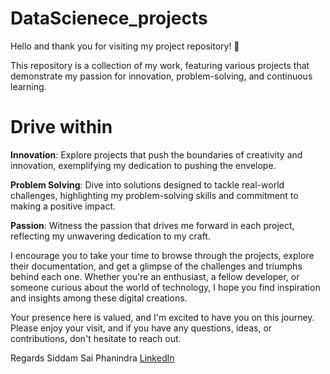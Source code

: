 # DataScienece_projects

Hello and thank you for visiting my project repository! 🌟

This repository is a collection of my work, featuring various projects that demonstrate my passion for innovation, problem-solving, and continuous learning.

# Drive within

**Innovation**: Explore projects that push the boundaries of creativity and innovation, exemplifying my dedication to pushing the envelope.

**Problem Solving**: Dive into solutions designed to tackle real-world challenges, highlighting my problem-solving skills and commitment to making a positive impact.

**Passion**: Witness the passion that drives me forward in each project, reflecting my unwavering dedication to my craft.

I encourage you to take your time to browse through the projects, explore their documentation, and get a glimpse of the challenges and triumphs behind each one. Whether you're an enthusiast, a fellow developer, or someone curious about the world of technology, I hope you find inspiration and insights among these digital creations.

Your presence here is valued, and I'm excited to have you on this journey. Please enjoy your visit, and if you have any questions, ideas, or contributions, don't hesitate to reach out.

Regards Siddam Sai Phanindra  [LinkedIn](https://www.linkedin.com/in/sai-phanindra-siddam-112bb2289)
